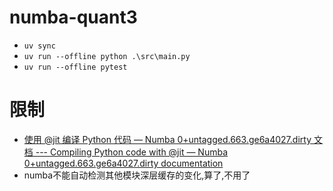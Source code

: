 # numba-quant3
  * `uv sync`
  * `uv run --offline python .\src\main.py`
  * `uv run --offline pytest`
# 限制
  * [使用 @jit 编译 Python 代码 — Numba 0+untagged.663.ge6a4027.dirty 文档 --- Compiling Python code with @jit — Numba 0+untagged.663.ge6a4027.dirty documentation](https://numba.readthedocs.io/en/stable/user/jit.html)
  * numba不能自动检测其他模块深层缓存的变化,算了,不用了
